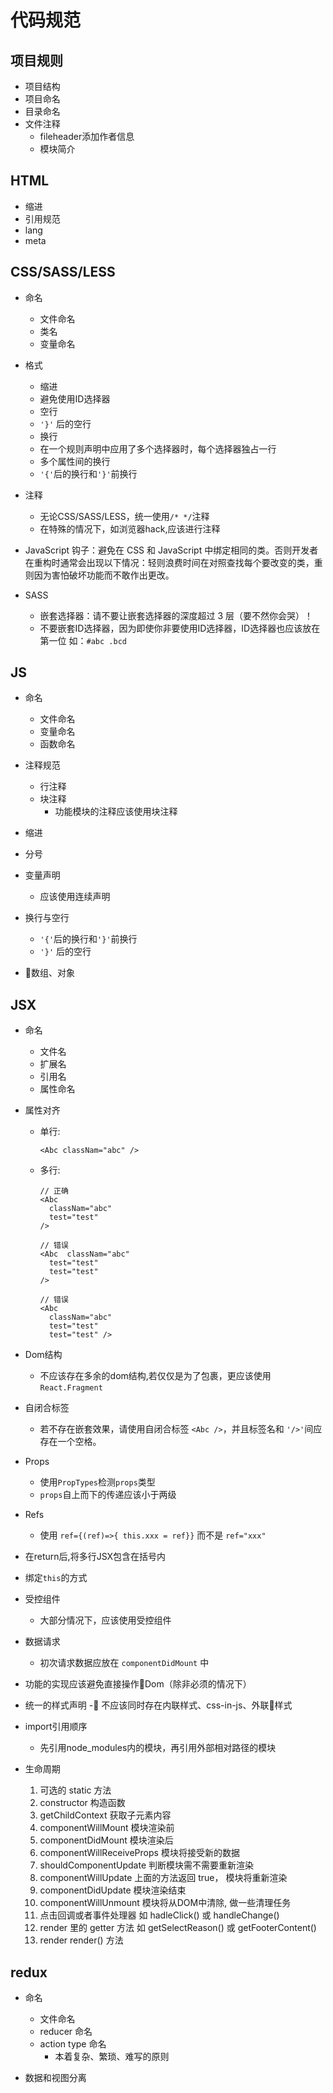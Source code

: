 # 代码规范

## 项目规则

- 项目结构
- 项目命名
- 目录命名
- 文件注释
  - fileheader添加作者信息
  - 模块简介

## HTML
- 缩进
- 引用规范
- lang
- meta

## CSS/SASS/LESS
- 命名
  - 文件命名 
  - 类名
  - 变量命名

- 格式
  - 缩进
  - 避免使用ID选择器
  - 空行
  - `'}'` 后的空行
  - 换行
  - 在一个规则声明中应用了多个选择器时，每个选择器独占一行
  - 多个属性间的换行
  - `'{'`后的换行和`'}'`前换行

- 注释
  - 无论CSS/SASS/LESS，统一使用`/* */`注释
  - 在特殊的情况下，如浏览器hack,应该进行注释

- JavaScript 钩子：避免在 CSS 和 JavaScript 中绑定相同的类。否则开发者在重构时通常会出现以下情况：轻则浪费时间在对照查找每个要改变的类，重则因为害怕破坏功能而不敢作出更改。

- SASS
  - 嵌套选择器：请不要让嵌套选择器的深度超过 3 层（要不然你会哭）！
  - 不要嵌套ID选择器，因为即使你非要使用ID选择器，ID选择器也应该放在第一位 如：`#abc .bcd`

## JS
- 命名
  - 文件命名
  - 变量命名
  - 函数命名

- 注释规范
  - 行注释
  - 块注释
    - 功能模块的注释应该使用块注释

- 缩进

- 分号

- 变量声明
  - 应该使用连续声明

- 换行与空行
  - `'{'`后的换行和`'}'`前换行
  - `'}'` 后的空行

- 数组、对象

## JSX

- 命名
  - 文件名
  - 扩展名
  - 引用名
  - 属性命名

- 属性对齐
  - 单行:
    ```
    <Abc classNam="abc" />
    ```

  - 多行:  
    ```
    // 正确
    <Abc   
      classNam="abc"
      test="test"
    />

    // 错误
    <Abc  classNam="abc"
      test="test"
      test="test"
    />

    // 错误
    <Abc  
      classNam="abc"
      test="test"
      test="test" />
    ``` 

- Dom结构
  - 不应该存在多余的dom结构,若仅仅是为了包裹，更应该使用`React.Fragment`

- 自闭合标签
  - 若不存在嵌套效果，请使用自闭合标签 `<Abc />`，并且标签名和 `'/>'`间应存在一个空格。

- Props
  - 使用`PropTypes`检测`props`类型
  - `props`自上而下的传递应该小于两级

- Refs
  - 使用 `ref={(ref)=>{ this.xxx = ref}}` 而不是 `ref="xxx"`

- 在return后,将多行JSX包含在括号内

- 绑定`this`的方式

- 受控组件
  - 大部分情况下，应该使用受控组件

- 数据请求
  - 初次请求数据应放在 `componentDidMount` 中

- 功能的实现应该避免直接操作Dom（除非必须的情况下）

- 统一的样式声明
  - 不应该同时存在内联样式、css-in-js、外联样式

- import引用顺序
  - 先引用node_modules内的模块，再引用外部相对路径的模块

- 生命周期
  1. 可选的 static 方法
  2. constructor 构造函数
  3. getChildContext 获取子元素内容
  4. componentWillMount 模块渲染前
  5. componentDidMount 模块渲染后
  6. componentWillReceiveProps 模块将接受新的数据
  7. shouldComponentUpdate 判断模块需不需要重新渲染
  8. componentWillUpdate 上面的方法返回 true， 模块将重新渲染
  9. componentDidUpdate 模块渲染结束
  10. componentWillUnmount 模块将从DOM中清除, 做一些清理任务
  11. 点击回调或者事件处理器 如 hadleClick() 或 handleChange()
  12. render 里的 getter 方法 如 getSelectReason() 或 getFooterContent()
  13. render render() 方法

## redux
- 命名
  - 文件命名
  - reducer 命名
  - action type 命名
    - 本着复杂、繁琐、难写的原则

- 数据和视图分离  
